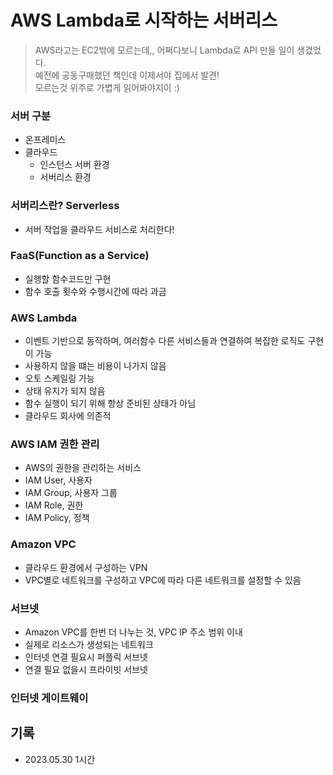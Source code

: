 # AWS Lambda로 시작하는 서버리스

> AWS라고는 EC2밖에 모르는데,, 어쩌다보니 Lambda로 API 만들 일이 생겼었다. <br>
> 예전에 공동구매했던 책인데 이제서야 집에서 발견! <br>
> 모르는것 위주로 가볍게 읽어봐야지이 :)

### 서버 구분
- 온프레미스
- 클라우드
  - 인스턴스 서버 환경
  - 서버리스 환경

### 서버리스란? Serverless
- 서버 작업을 클라우드 서비스로 처리한다!

### FaaS(Function as a Service)
- 실행할 함수코드만 구현
- 함수 호출 횟수와 수행시간에 따라 과금

### AWS Lambda
- 이벤트 기반으로 동작하며, 여러함수 다른 서비스들과 연결하여 복잡한 로직도 구현이 가능
- 사용하지 않을 떄는 비용이 나가지 않음
- 오토 스케일링 가능
- 상태 유지가 되지 않음
- 함수 실행이 되기 위해 항상 준비된 상태가 아님
- 클라우드 회사에 의존적

### AWS IAM 권한 관리
- AWS의 권한을 관리하는 서비스
- IAM User, 사용자
- IAM Group, 사용자 그룹
- IAM Role, 권한
- IAM Policy, 정책

### Amazon VPC
- 클라우드 환경에서 구성하는 VPN
- VPC별로 네트워크를 구성하고 VPC에 따라 다른 네트워크를 설정할 수 있음

### 서브넷
- Amazon VPC를 한번 더 나누는 것, VPC IP 주소 범위 이내
- 실제로 리소스가 생성되는 네트워크
- 인터넷 연결 필요시 퍼플릭 서브넷
- 연결 필요 없을시 프라이빗 서브넷

### 인터넷 게이트웨이

## 기록
- 2023.05.30 1시간
